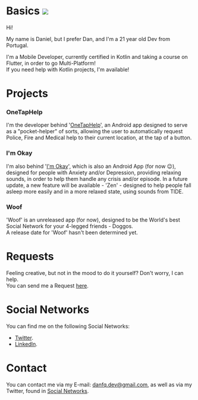 # Basics ![](https://komarev.com/ghpvc/?username=danfq&color=e91e63)
Hi!

My name is Daniel, but I prefer Dan, and I'm a 21 year old Dev from Portugal.

I'm a Mobile Developer, currently certified in Kotlin and taking a course on Flutter, in order to go Multi-Platform!
<br>If you need help with Kotlin projects, I'm available!

# Projects
### OneTapHelp
I'm the developer behind '<a href="https://play.google.com/store/apps/details?id=com.qoding.otaphelp" target="_blank">OneTapHelp</a>', an Android app designed to serve as a "pocket-helper" of sorts, allowing the user to automatically request Police, Fire and Medical help to their current location, at the tap of a button.

### I'm Okay
I'm also behind '<a href="https://play.google.com/store/apps/details?id=com.qoding.iamokay" target="_blank">I'm Okay</a>', which is also an Android App (for now 😉), designed for people with Anxiety and/or Depression, providing relaxing sounds, in order to help them handle any crisis and/or episode.
In a future update, a new feature will be available - 'Zen' - designed to help people fall asleep more easily and in a more relaxed state, using sounds from TIDE.

### Woof
'Woof' is an unreleased app (for now), designed to be the World's best Social Network for your 4-legged friends - Doggos.
<br>A release date for 'Woof' hasn't been determined yet.

# Requests
Feeling creative, but not in the mood to do it yourself? Don't worry, I can help.
<br>You can send me a Request <a href="mailto:danfq.dev@gmail.com?subject=Project Idea">here</a>.

# Social Networks
You can find me on the following Social Networks:

- <a target="_blank" href="https://twitter.com/danfq_dev">Twitter</a>.
- <a target="_blank" href="https://www.linkedin.com/in/daniel-dur%C3%A3o-568811204/">LinkedIn</a>.

# Contact
You can contact me via my E-mail: <a href="mailto:danfq.dev@gmail.com" target="_blank">danfq.dev@gmail.com</a>, as well as via my Twitter, found in <a href="#social-networks">Social Networks</a>.
